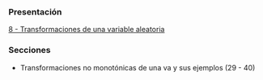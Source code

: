 ### Presentación

[8 - Transformaciones de una variable aleatoria](https://www.overleaf.com/project/5e65c23ca1d751000167670a)

### Secciones
- Transformaciones no monotónicas de una va y sus ejemplos (29 - 40)